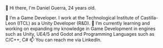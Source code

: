 👋 Hi there,
I'm Daniel Guerra, 24 years old.

👀 I’m a Game Developer. I work at the Technological Institute of Castilla-Leon (ITCL) as a Unity Developer (R&D).
🌱 I’m currently learning and working on expanding my knowledge in Game Development in engines such as Unity, UE4/5 and Godot and Programming Languages such as C/C++, C#
📫 You can reach me via LinkedIn.
